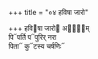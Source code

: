 +++
title = "०४ हविषा जारो"

+++
हवि᳓षा जारो᳓ अपा᳐᳓म्  
पि᳓पर्ति प᳓पुरिर् नरा  
पिता᳓ कु᳓टस्य चर्षणिः᳓